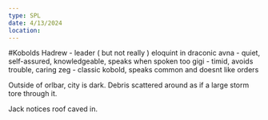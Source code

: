 ```yaml
---
type: SPL
date: 4/13/2024
location:
---
```


#Kobolds
Hadrew - leader ( but not really ) eloquint in draconic
avna  - quiet, self-assured, knowledgeable, speaks when spoken too
gigi - timid, avoids trouble, caring 
zeg - classic kobold, speaks common and doesnt like orders

Outside of orlbar, city is dark.
 Debris scattered around as if a large storm tore through it. 

Jack notices roof caved in. 